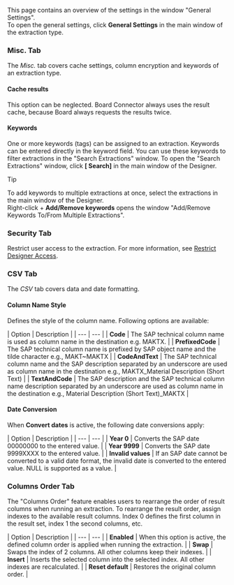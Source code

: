 This page contains an overview of the settings in the window "General Settings".\
To open the general settings, click **General Settings** in the main window of the extraction type.

### Misc. Tab

The *Misc.* tab covers cache settings, column encryption and keywords of an extraction type.

#### Cache results

This option can be neglected. Board Connector always uses the result cache, because Board always requests the results twice.

#### Keywords

One or more keywords (tags) can be assigned to an extraction. Keywords can be entered directly in the keyword field. You can use these keywords to filter extractions in the "Search Extractions" window. To open the "Search Extractions" window, click **[ Search]** in the main window of the Designer.

Tip

To add keywords to multiple extractions at once, select the extractions in the main window of the Designer.\
Right-click + **Add/Remove keywords** opens the window "Add/Remove Keywords To/From Multiple Extractions".

### Security Tab

Restrict user access to the extraction. For more information, see [Restrict Designer Access](../../access-restrictions/restrict-designer-access/).

### CSV Tab

The *CSV* tab covers data and date formatting.

#### Column Name Style

Defines the style of the column name. Following options are available:

| Option | Description | | --- | --- | | **Code** | The SAP technical column name is used as column name in the destination e.g. MAKTX. | | **PrefixedCode** | The SAP technical column name is prefixed by SAP object name and the tilde character e.g., MAKT~MAKTX | | **CodeAndText** | The SAP technical column name and the SAP description separated by an underscore are used as column name in the destination e.g., MAKTX_Material Description (Short Text) | | **TextAndCode** | The SAP description and the SAP technical column name description separated by an underscore are used as column name in the destination e.g., Material Description (Short Text)\_MAKTX |

#### Date Conversion

When **Convert dates** is active, the following date conversions apply:

| Option | Description | | --- | --- | | **Year 0** | Converts the SAP date 00000000 to the entered value. | | **Year 9999** | Converts the SAP date 9999XXXX to the entered value. | | **Invalid values** | If an SAP date cannot be converted to a valid date format, the invalid date is converted to the entered value. NULL is supported as a value. |

### Columns Order Tab

The "Columns Order" feature enables users to rearrange the order of result columns when running an extraction. To rearrange the result order, assign indexes to the available result columns. Index 0 defines the first column in the result set, index 1 the second columns, etc.

| Option | Description | | --- | --- | | **Enabled** | When this option is active, the defined column order is applied when running the extraction. | | **Swap** | Swaps the index of 2 columns. All other columns keep their indexes. | | **Insert** | Inserts the selected column into the selected index. All other indexes are recalculated. | | **Reset default** | Restores the original column order. |
